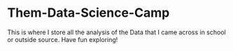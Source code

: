# Them-Data-Science-Camp

This is where I store all the analysis of the Data that I came across in school or outside source. Have fun exploring!
